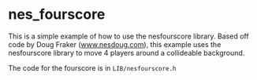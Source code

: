 # nes_fourscore

This is a simple example of how to use the nesfourscore library. Based off code by Doug Fraker (www.nesdoug.com), this example uses the nesfourscore library to move 4 players around a collideable background.

The code for the fourscore is in `LIB/nesfourscore.h`
